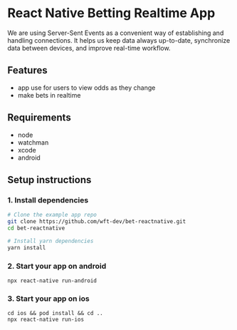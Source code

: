 # React Native Betting Realtime App

We are using Server-Sent Events as a convenient way of establishing and handling connections. It helps us keep data always up-to-date, synchronize data between devices, and improve real-time workflow. 

## Features

- app use for users to view odds as they change
- make bets in realtime

## Requirements

- node
- watchman
- xcode
- android


## Setup instructions

### 1. Install dependencies

```sh
# Clone the example app repo
git clone https://github.com/wft-dev/bet-reactnative.git
cd bet-reactnative

# Install yarn dependencies
yarn install
```

### 2. Start your app on android 

```
npx react-native run-android
```

### 3. Start your app on ios 

```
cd ios && pod install && cd ..
npx react-native run-ios
```


